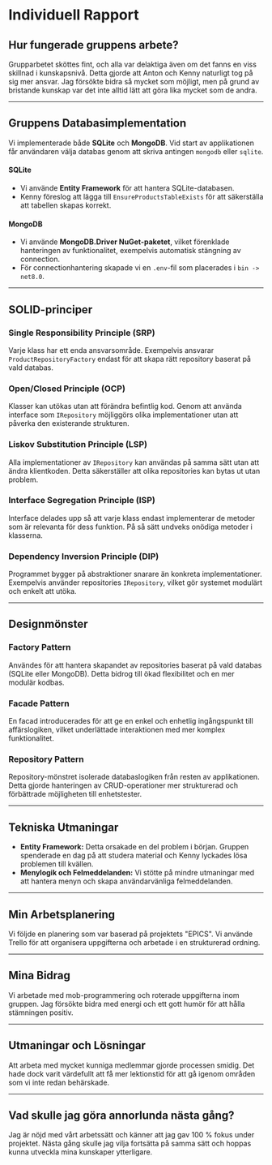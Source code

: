 ﻿# Individuell Rapport

## Hur fungerade gruppens arbete?
Grupparbetet sköttes fint, och alla var delaktiga även om det fanns en viss skillnad i kunskapsnivå. Detta gjorde att Anton och Kenny naturligt tog på sig mer ansvar. Jag försökte bidra så mycket som möjligt, men på grund av bristande kunskap var det inte alltid lätt att göra lika mycket som de andra.

---
## Gruppens Databasimplementation

Vi implementerade både **SQLite** och **MongoDB**. Vid start av applikationen får användaren välja databas genom att skriva antingen `mongodb` eller `sqlite`.

#### SQLite
- Vi använde **Entity Framework** för att hantera SQLite-databasen.
- Kenny föreslog att lägga till `EnsureProductsTableExists` för att säkerställa att tabellen skapas korrekt.

#### MongoDB
- Vi använde **MongoDB.Driver NuGet-paketet**, vilket förenklade hanteringen av funktionalitet, exempelvis automatisk stängning av connection.
- För connectionhantering skapade vi en `.env`-fil som placerades i `bin -> net8.0`.

---
## SOLID-principer

### **Single Responsibility Principle (SRP)**
Varje klass har ett enda ansvarsområde. Exempelvis ansvarar `ProductRepositoryFactory` endast för att skapa rätt repository baserat på vald databas.

### **Open/Closed Principle (OCP)**
Klasser kan utökas utan att förändra befintlig kod. Genom att använda interface som `IRepository` möjliggörs olika implementationer utan att påverka den existerande strukturen.

### **Liskov Substitution Principle (LSP)**
Alla implementationer av `IRepository` kan användas på samma sätt utan att ändra klientkoden. Detta säkerställer att olika repositories kan bytas ut utan problem.

### **Interface Segregation Principle (ISP)**
Interface delades upp så att varje klass endast implementerar de metoder som är relevanta för dess funktion. På så sätt undveks onödiga metoder i klasserna.

### **Dependency Inversion Principle (DIP)**
Programmet bygger på abstraktioner snarare än konkreta implementationer. Exempelvis använder repositories `IRepository`, vilket gör systemet modulärt och enkelt att utöka.

---
## Designmönster

### **Factory Pattern**
Användes för att hantera skapandet av repositories baserat på vald databas (SQLite eller MongoDB). Detta bidrog till ökad flexibilitet och en mer modulär kodbas.

### **Facade Pattern**
En facad introducerades för att ge en enkel och enhetlig ingångspunkt till affärslogiken, vilket underlättade interaktionen med mer komplex funktionalitet.

### **Repository Pattern**
Repository-mönstret isolerade databaslogiken från resten av applikationen. Detta gjorde hanteringen av CRUD-operationer mer strukturerad och förbättrade möjligheten till enhetstester.

---
## Tekniska Utmaningar

- **Entity Framework:** Detta orsakade en del problem i början. Gruppen spenderade en dag på att studera material och Kenny lyckades lösa problemen till kvällen.
- **Menylogik och Felmeddelanden:** Vi stötte på mindre utmaningar med att hantera menyn och skapa användarvänliga felmeddelanden.

---
## Min Arbetsplanering
Vi följde en planering som var baserad på projektets "EPICS". Vi använde Trello för att organisera uppgifterna och arbetade i en strukturerad ordning.

---
## Mina Bidrag
Vi arbetade med mob-programmering och roterade uppgifterna inom gruppen. Jag försökte bidra med energi och ett gott humör för att hålla stämningen positiv.

---
## Utmaningar och Lösningar
Att arbeta med mycket kunniga medlemmar gjorde processen smidig. Det hade dock varit värdefullt att få mer lektionstid för att gå igenom områden som vi inte redan behärskade.

---
## Vad skulle jag göra annorlunda nästa gång?
Jag är nöjd med vårt arbetssätt och känner att jag gav 100 % fokus under projektet. Nästa gång skulle jag vilja fortsätta på samma sätt och hoppas kunna utveckla mina kunskaper ytterligare.
